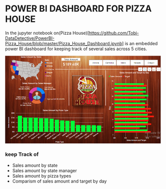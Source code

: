 # POWER BI DASHBOARD FOR PIZZA HOUSE
In the jupyter notebook on(Pizza House)[https://github.com/Tobi-DataDetective/PowerBI-Pizza_House/blob/master/Pizza_House_Dashboard.ipynb] is an embedded power BI dashboard for keeping track of several sales across 5 cities.

<img src=https://github.com/Tobi-DataDetective/PowerBI-Pizza_House/blob/master/dashboard.PNG width=1000>

### keep Track of
* Sales amount by state
* Sales amount by state manager
* Sales amount by pizza types
* Comparism of sales amount and target by day
